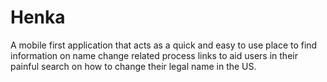 # Henka

A mobile first application that acts as a quick and easy to use place to find information on name change related process links to aid users in their painful search on how to change their legal name in the US.  
